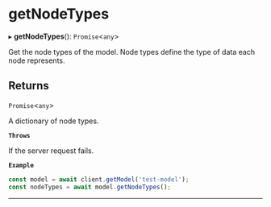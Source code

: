 # getNodeTypes


▸ **getNodeTypes**(): `Promise`\<`any`\>

Get the node types of the model.
Node types define the type of data each node represents.

## Returns

`Promise`\<`any`\>

A dictionary of node types.

**`Throws`**

If the server request fails.

**`Example`**

```typescript
const model = await client.getModel('test-model');
const nodeTypes = await model.getNodeTypes();
```

___
